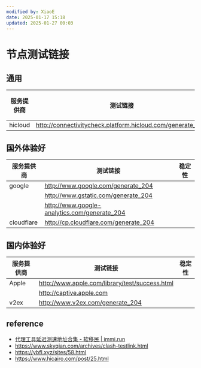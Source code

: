 ```yaml
---
modified by: XiaoE
date: 2025-01-17 15:18
updated: 2025-01-27 00:03
---
```

# 节点测试链接

## 通用

| 服务提供商   | 测试链接                                                       | 稳定性 |
| ------- | ---------------------------------------------------------- | --- |
| hicloud | http://connectivitycheck.platform.hicloud.com/generate_204 |     |

## 国外体验好

| 服务提供商      | 测试链接                                         | 稳定性 |
| ---------- | -------------------------------------------- | --- |
| google     | http://www.google.com/generate_204           |     |
|            | http://www.gstatic.com/generate_204          |     |
|            | http://www.google-analytics.com/generate_204 |     |
| cloudflare | http://cp.cloudflare.com/generate_204        |     |

## 国内体验好

| 服务提供商 | 测试链接                                           | 稳定性 |
| ----- | ---------------------------------------------- | --- |
| Apple | http://www.apple.com/library/test/success.html |     |
|       | http://captive.apple.com                       |     |
| v2ex  | http://www.v2ex.com/generate_204               |     |

## reference
- [代理工具延迟测速地址合集 - 软移民 | immi.run](https://www.immi.run/?p=proxy-delay-test-url-collection)
- https://www.skyqian.com/archives/clash-testlink.html
- https://ybfl.xyz/sites/58.html
- https://www.hicairo.com/post/25.html
